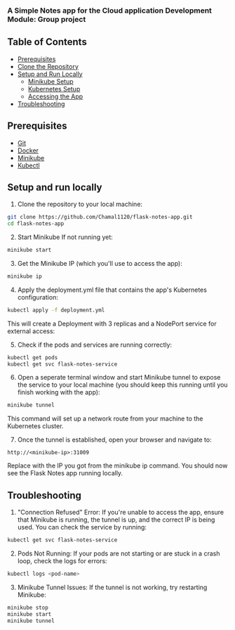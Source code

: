 ### A Simple Notes app for the Cloud application Development Module: Group project

## Table of Contents

- [Prerequisites](#prerequisites)
- [Clone the Repository](#clone-the-repository)
- [Setup and Run Locally](#setup-and-run-locally)
  - [Minikube Setup](#minikube-setup)
  - [Kubernetes Setup](#kubernetes-setup)
  - [Accessing the App](#accessing-the-app)
- [Troubleshooting](#troubleshooting)

## Prerequisites

- [Git](https://git-scm.com/)
- [Docker](https://www.docker.com/get-started)
- [Minikube](https://minikube.sigs.k8s.io/docs/)
- [Kubectl](https://kubernetes.io/docs/tasks/tools/install-kubectl/)

## Setup and run locally

1. Clone the repository to your local machine:

```bash
git clone https://github.com/Chamal1120/flask-notes-app.git
cd flask-notes-app
```

2. Start Minikube If not running yet:
```bash
minikube start
```

3. Get the Minikube IP (which you'll use to access the app):

```bash
minikube ip
```

4. Apply the deployment.yml file that contains the app's Kubernetes configuration:

```bash
kubectl apply -f deployment.yml
```

This will create a Deployment with 3 replicas and a NodePort service for external access:

5. Check if the pods and services are running correctly:

```bash
kubectl get pods
kubectl get svc flask-notes-service
```

6. Open a seperate terminal window and start Minikube tunnel to expose the service to your local machine (you should keep this running until you finish working with the app):

```bash
minikube tunnel
```

This command will set up a network route from your machine to the Kubernetes cluster.

7. Once the tunnel is established, open your browser and navigate to:

```
http://<minikube-ip>:31009
```

Replace <minikube-ip> with the IP you got from the minikube ip command.
You should now see the Flask Notes app running locally.

## Troubleshooting

1. "Connection Refused" Error: If you're unable to access the app, ensure that Minikube is running, the tunnel is up, and the correct IP is being used. You can check the service by running:

```bash
kubectl get svc flask-notes-service
```

2. Pods Not Running: If your pods are not starting or are stuck in a crash loop, check the logs for errors:

```bash
kubectl logs <pod-name>
```

3. Minikube Tunnel Issues: If the tunnel is not working, try restarting Minikube:

```bash
minikube stop
minikube start
minikube tunnel
```
